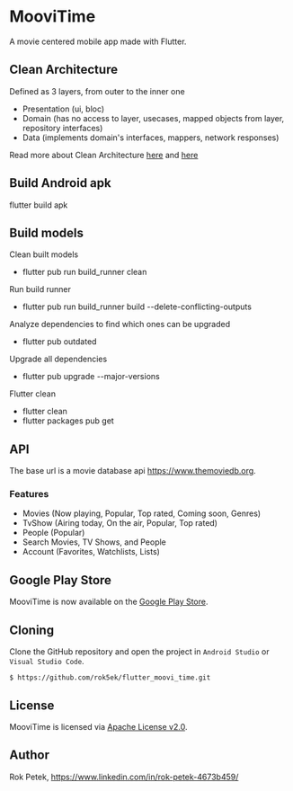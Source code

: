 # MooviTime

A movie centered mobile app made with Flutter.

## Clean Architecture

Defined as 3 layers, from outer to the inner one

- Presentation (ui, bloc)
- Domain (has no access to <data> layer, usecases, mapped objects from <data> layer, repository
  interfaces)
- Data (implements domain's interfaces, mappers, network responses)

Read more about Clean
Architecture [here](https://medium.com/ruangguru/an-introduction-to-flutter-clean-architecture-ae00154001b0)
and [here](https://devmuaz.medium.com/flutter-clean-architecture-series-part-1-d2d4c2e75c47)

## Build Android apk

flutter build apk

## Build models

Clean built models

- flutter pub run build_runner clean

Run build runner

- flutter pub run build_runner build --delete-conflicting-outputs

Analyze dependencies to find which ones can be upgraded

- flutter pub outdated

Upgrade all dependencies

- flutter pub upgrade --major-versions

Flutter clean

- flutter clean
- flutter packages pub get

## API

The base url is a movie database api https://www.themoviedb.org.

### Features

- Movies (Now playing, Popular, Top rated, Coming soon, Genres)
- TvShow (Airing today, On the air, Popular, Top rated)
- People (Popular)
- Search Movies, TV Shows, and People
- Account (Favorites, Watchlists, Lists)

## Google Play Store

MooviTime is now available on the [Google Play Store](#TODO).

## Cloning

Clone the GitHub repository and open the project in `Android Studio` or `Visual Studio Code`.

```
$ https://github.com/rok5ek/flutter_moovi_time.git
```

## License

MooviTime is licensed via [Apache License v2.0](LICENSE).

## Author

Rok Petek, https://www.linkedin.com/in/rok-petek-4673b459/

